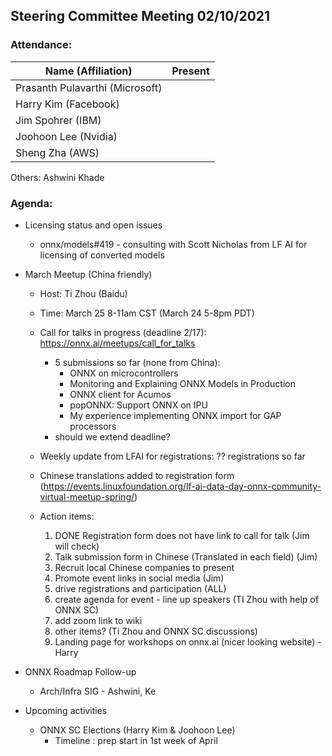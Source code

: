 ## Steering Committee Meeting 02/10/2021

### Attendance:

| Name (Affiliation)              | Present  |
| ------------------------------- | -------- |
| Prasanth Pulavarthi (Microsoft) |       |
| Harry Kim (Facebook)            |       |
| Jim Spohrer (IBM)               |       |
| Joohoon Lee (Nvidia)            |       |
| Sheng Zha (AWS)                 |       |

Others: Ashwini Khade

### Agenda:

* Licensing status and open issues
    * onnx/models#419 - consulting with Scott Nicholas from LF AI for licensing of converted models

* March Meetup (China friendly)
    * Host: Ti Zhou (Baidu)
    * Time: March 25 8-11am CST (March 24 5-8pm PDT)
    * Call for talks in progress (deadline 2/17): https://onnx.ai/meetups/call_for_talks
        * 5 submissions so far (none from China):
           * ONNX on microcontrollers
           * Monitoring and Explaining ONNX Models in Production
           * ONNX client for Acumos
           * popONNX: Support ONNX on IPU
           * My experience implementing ONNX import for GAP processors
        * should we extend deadline?
    * Weekly update from LFAI for registrations: ?? registrations so far
    * Chinese translations added to registration form (https://events.linuxfoundation.org/lf-ai-data-day-onnx-community-virtual-meetup-spring/)

    * Action items:
        1. DONE Registration form does not have link to call for talk (Jim will check)
        1. Talk submission form in Chinese (Translated in each field) (Jim)
        1. Recruit local Chinese companies to present
        1. Promote event links in social media (Jim)
        1. drive registrations and participation (ALL)
        1. create agenda for event - line up speakers (TI Zhou with help of ONNX SC)
        1. add zoom link to wiki
        1. other items? (Ti Zhou and ONNX SC discussions)
        1. Landing page for workshops on onnx.ai (nicer looking website) - Harry
            
* ONNX Roadmap Follow-up
    * Arch/Infra SIG - Ashwini, Ke


* Upcoming activities
     * ONNX SC Elections (Harry Kim & Joohoon Lee)
        * Timeline : prep start in 1st week of April
